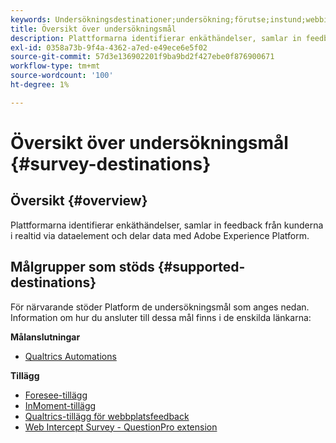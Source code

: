 ```yaml
---
keywords: Undersökningsdestinationer;undersökning;förutse;instund;webbinfångsundersökningar;frågor
title: Översikt över undersökningsmål
description: Plattformarna identifierar enkäthändelser, samlar in feedback från kunderna i realtid via dataelement och delar data med Adobe Experience Platform.
exl-id: 0358a73b-9f4a-4362-a7ed-e49ece6e5f02
source-git-commit: 57d3e136902201f9ba9bd2f427ebe0f876900671
workflow-type: tm+mt
source-wordcount: '100'
ht-degree: 1%

---
```


# Översikt över undersökningsmål {#survey-destinations}

## Översikt {#overview}

Plattformarna identifierar enkäthändelser, samlar in feedback från kunderna i realtid via dataelement och delar data med Adobe Experience Platform.

## Målgrupper som stöds {#supported-destinations}

För närvarande stöder Platform de undersökningsmål som anges nedan. Information om hur du ansluter till dessa mål finns i de enskilda länkarna:

**Målanslutningar**

* [Qualtrics Automations](./qualtrics-automations.md)

**Tillägg**

* [Foresee-tillägg](./foresee.md)
* [InMoment-tillägg](./inmoment.md)
* [Qualtrics-tillägg för webbplatsfeedback](./qualtrics.md)
* [Web Intercept Survey - QuestionPro extension](./web-intercept-surveys.md)
